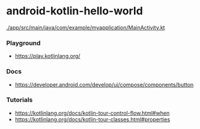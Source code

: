 android-kotlin-hello-world
==========================
[./app/src/main/java/com/example/myapplication/MainActivity.kt](./app/src/main/java/com/example/myapplication/MainActivity.kt)

### Playground
- https://play.kotlinlang.org/

### Docs
- https://developer.android.com/develop/ui/compose/components/button

### Tutorials
- https://kotlinlang.org/docs/kotlin-tour-control-flow.html#when
- https://kotlinlang.org/docs/kotlin-tour-classes.html#properties
